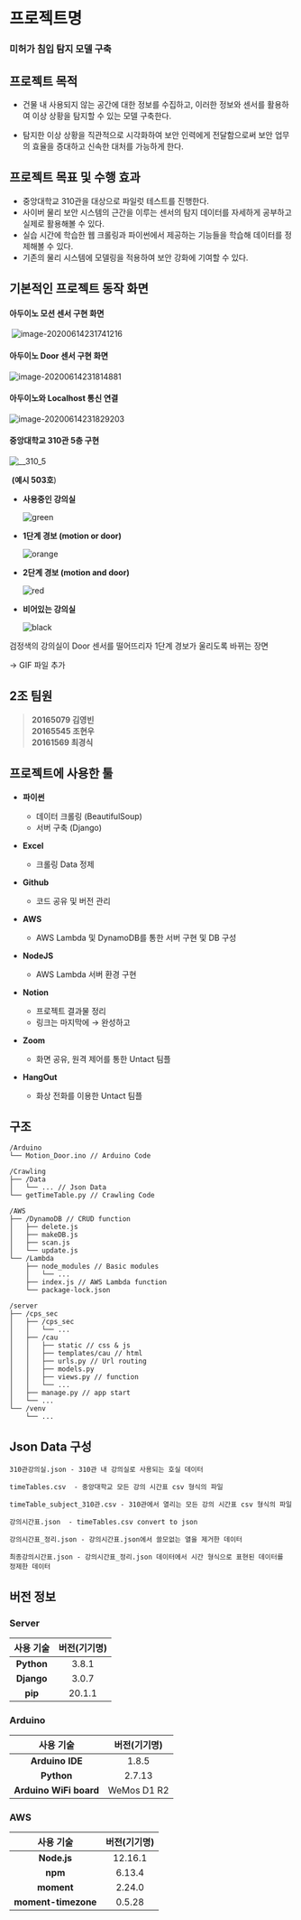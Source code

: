# 프로젝트명

### 미허가 침입 탐지 모델 구축



## 프로젝트 목적

- 건물 내 사용되지 않는 공간에 대한 정보를 수집하고, 이러한 정보와 센서를 활용하여 이상 상황을 탐지할 수 있는 모델 구축한다.

- 탐지한 이상 상황을 직관적으로 시각화하여 보안 인력에게 전달함으로써 보안 업무의 효율을 증대하고 신속한 대처를 가능하게 한다.

  



## 프로젝트 목표 및 수행 효과

- 중앙대학교 310관을 대상으로 파일럿 테스트를 진행한다.
- 사이버 물리 보안 시스템의 근간을 이루는 센서의 탐지 데이터를 자세하게 공부하고 실제로 활용해볼 수 있다.
- 실습 시간에 학습한 웹 크롤링과 파이썬에서 제공하는 기능들을 학습해 데이터를 정제해볼 수 있다.
- 기존의 물리 시스템에 모델링을 적용하여 보안 강화에 기여할 수 있다.



## 기본적인 프로젝트 동작 화면

#### 아두이노 모션 센서 구현 화면

​													 ![image-20200614231741216](C:\Users\user\AppData\Roaming\Typora\typora-user-images\image-20200614231741216.png)



#### 아두이노 Door 센서 구현 화면

![image-20200614231814881](C:\Users\user\AppData\Roaming\Typora\typora-user-images\image-20200614231814881.png)



#### **아두이노와 Localhost 통신 연결**

![image-20200614231829203](C:\Users\user\AppData\Roaming\Typora\typora-user-images\image-20200614231829203.png)



#### **중앙대학교 310관 5층 구현**

![__310_5](C:\Users\user\Desktop\쓰레기\__310_5.png)

​																				**(예시 503호**)

- **사용중인 강의실**

  ![green](C:\Users\user\Desktop\쓰레기\green.png)

  

- **1단계 경보 (motion or door)**

  ![orange](C:\Users\user\Desktop\쓰레기\orange.png)

  

- **2단계 경보 (motion and door)**

  ![red](C:\Users\user\Desktop\쓰레기\red.png)

  

- **비어있는 강의실**

  ![black](C:\Users\user\Desktop\쓰레기\black.png)

  

검정색의 강의실이 Door 센서를 떨어뜨리자 1단계 경보가 울리도록 바뀌는 장면

→ GIF 파일 추가



## 2조 팀원 

> **20165079 김영빈**<br>
> **20165545 조현우**<br>
> **20161569 최경식**



## 프로젝트에 사용한 툴

- **파이썬**

  - 데이터 크롤링 (BeautifulSoup)
  - 서버 구축 (Django)

- **Excel**

  - 크롤링 Data 정제

- **Github**

  - 코드 공유 및 버전 관리

- **AWS**

  - AWS Lambda 및 DynamoDB를 통한 서버 구현 및 DB 구성

- **NodeJS**

  - AWS Lambda 서버 환경 구현

- **Notion**

  - 프로젝트 결과물 정리
  - 링크는 마지막에 → 완성하고

- **Zoom**

  - 화면 공유, 원격 제어를 통한 Untact 팀플

- **HangOut**

  - 화상 전화를 이용한 Untact 팀플

    



## 구조

    /Arduino
    └── Motion_Door.ino // Arduino Code
    
    /Crawling
    ├── /Data
    │   └── ... // Json Data
    └── getTimeTable.py // Crawling Code    
    
    /AWS
    ├── /DynamoDB // CRUD function
    │   ├── delete.js
    │   ├── makeDB.js
    │   ├── scan.js
    │   └── update.js
    └── /Lambda 
        ├── node_modules // Basic modules
        │   └── ...
        ├── index.js // AWS Lambda function
        └── package-lock.json 
    
    /server
    ├── /cps_sec
    │   ├── /cps_sec
    │   │   └── ...
    │   ├── /cau
    │   │   ├── static // css & js
    │   │   ├── templates/cau // html
    │   │   ├── urls.py // Url routing
    │   │   ├── models.py
    │   │   ├── views.py // function
    │   │   └── ...
    │   ├── manage.py // app start
    │   └── ...
    └── /venv
    	└── ...



## Json Data 구성

    310관강의실.json - 310관 내 강의실로 사용되는 호실 데이터
      
    timeTables.csv	- 중앙대학교 모든 강의 시간표 csv 형식의 파일
      
    timeTable_subject_310관.csv - 310관에서 열리는 모든 강의 시간표 csv 형식의 파일
      
    강의시간표.json	- timeTables.csv convert to json
      
    강의시간표_정리.json - 강의시간표.json에서 쓸모없는 열을 제거한 데이터
      
    최종강의시간표.json - 강의시간표_정리.json 데이터에서 시간 형식으로 표현된 데이터를 정제한 데이터



## 버전 정보

### Server

| 사용 기술  | 버전(기기명) |
| :--------: | :----------: |
| **Python** |    3.8.1     |
| **Django** |    3.0.7     |
|  **pip**   |    20.1.1    |

### Arduino

|       사용 기술        | 버전(기기명) |
| :--------------------: | :----------: |
|    **Arduino IDE**     |    1.8.5     |
|       **Python**       |    2.7.13    |
| **Arduino WiFi board** | WeMos D1 R2  |


### AWS

|      사용 기술      | 버전(기기명) |
| :-----------------: | :----------: |
|     **Node.js**     |   12.16.1    |
|       **npm**       |    6.13.4    |
|     **moment**      |    2.24.0    |
| **moment-timezone** |    0.5.28    |

